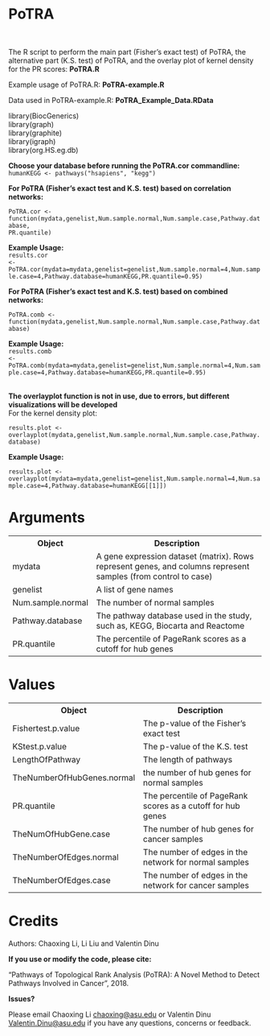 # PoTRA

<br>

The R script to perform the main part (Fisher’s exact test) of PoTRA, the alternative part (K.S. test) of PoTRA, and the overlay plot of kernel density for the PR scores: <b>PoTRA.R</b><br>

Example usage of PoTRA.R: <b>PoTRA-example.R</b><br>

Data used in PoTRA-example.R: <b>PoTRA_Example_Data.RData</b><br>


library(BiocGenerics) <br>
library(graph) <br>
library(graphite) <br>
library(igraph) <br>
library(org.HS.eg.db) <br>

<b>Choose your database before running the PoTRA.cor commandline: <br> </b>
<code>humanKEGG <- pathways("hsapiens", "kegg") </code>


<b>For PoTRA (Fisher’s exact test and K.S. test) based on correlation networks:</b> <br>

<code>PoTRA.cor <- function(mydata,genelist,Num.sample.normal,Num.sample.case,Pathway.database, PR.quantile)</code>
 
<b>Example Usage: </b><br>
<code>results.cor <-PoTRA.cor(mydata=mydata,genelist=genelist,Num.sample.normal=4,Num.sample.case=4,Pathway.database=humanKEGG,PR.quantile=0.95)</code>


<b>For PoTRA (Fisher’s exact test and K.S. test) based on combined networks:</b> <br>

<code>PoTRA.comb <- function(mydata,genelist,Num.sample.normal,Num.sample.case,Pathway.database)</code>

<b>Example Usage: </b><br>
<code>results.comb <-PoTRA.comb(mydata=mydata,genelist=genelist,Num.sample.normal=4,Num.sample.case=4,Pathway.database=humanKEGG,PR.quantile=0.95)</code>
<br>
<br>

<b>The overlayplot function is not in use, due to errors, but different visualizations will be developed</b><br>
For the kernel density plot: <br>

<code>results.plot <- overlayplot(mydata,genelist,Num.sample.normal,Num.sample.case,Pathway.database)</code>

 
<b>Example Usage: </b><br>

<code>results.plot <- overlayplot(mydata=mydata,genelist=genelist,Num.sample.normal=4,Num.sample.case=4,Pathway.database=humanKEGG[[1]])</code>

# Arguments

<html>
<body>

<table>
 <tr>
    <th>Object</th>
     <th>Description</th>
   </tr>
   <tr>
    <td>mydata</td>
    <td>A gene expression dataset (matrix). Rows represent genes, and columns represent samples (from control to case)</td>
   </tr>
   <tr>
    <td>genelist</td>
    <td>A list of gene names</td>
   </tr>
    <tr>
    <td>Num.sample.normal</td>
    <td>The number of normal samples</td>
   </tr>
   <tr>
    <td>Pathway.database</td>
    <td>The pathway database used in the study, such as, KEGG, Biocarta and Reactome</td>
   </tr>
    <tr>
    <td>PR.quantile</td>
    <td>The percentile of PageRank scores as a cutoff for hub genes </td>
    </tr>
</table>

</body>
</html>

   
# Values

 
<html>
<body>

<table>
  <tr>
    <th>Object</th>
     <th>Description</th>
   </tr>
   <tr>
    <td>Fishertest.p.value</td>
    <td>The p-value of the Fisher’s exact test</td>
   </tr>
   <tr>
    <td>KStest.p.value</td>
    <td>The p-value of the K.S. test</td>
   </tr>
    <tr>
    <td>LengthOfPathway</td>
    <td>The length of pathways</td>
   </tr>
   <tr>
    <td>TheNumberOfHubGenes.normal</td>
    <td>the number of hub genes for normal samples</td>
   </tr>
    <tr>
    <td>PR.quantile</td>
    <td>The percentile of PageRank scores as a cutoff for hub genes </td>
    </tr>
    <tr>
    <td>TheNumOfHubGene.case</td>
    <td>The number of hub genes for cancer samples </td>
    </tr>
    <tr>
    <td>TheNumberOfEdges.normal</td>
    <td>The number of edges in the network for normal samples</td>
    </tr>
    <tr>
    <td>TheNumberOfEdges.case</td>
    <td>The number of edges in the network for cancer samples </td>
    </tr>
</table>

</body>
</html>
 
 
# Credits

Authors: Chaoxing Li, Li Liu and Valentin Dinu

 

<b>If you use or modify the code, please cite:</b>

“Pathways of Topological Rank Analysis (PoTRA): A Novel Method to Detect Pathways Involved in Cancer”, 2018.

 

<b>Issues?</b>

Please email Chaoxing Li <chaoxing@asu.edu> or Valentin Dinu <Valentin.Dinu@asu.edu> if you have any questions, concerns or feedback.
